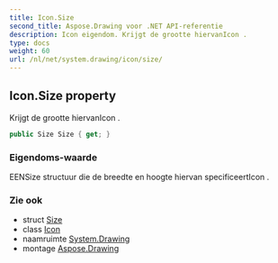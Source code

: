 ```yaml
---
title: Icon.Size
second_title: Aspose.Drawing voor .NET API-referentie
description: Icon eigendom. Krijgt de grootte hiervanIcon .
type: docs
weight: 60
url: /nl/net/system.drawing/icon/size/
---
```

## Icon.Size property

Krijgt de grootte hiervanIcon .

```csharp
public Size Size { get; }
```

### Eigendoms-waarde

EENSize structuur die de breedte en hoogte hiervan specificeertIcon .

### Zie ook

* struct [Size](../../size/)
* class [Icon](../)
* naamruimte [System.Drawing](../../icon/)
* montage [Aspose.Drawing](../../../)


